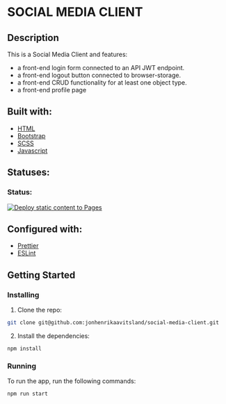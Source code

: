 # SOCIAL MEDIA CLIENT

## Description

This is a Social Media Client and features:

- a front-end login form connected to an API JWT endpoint.
- a front-end logout button connected to browser-storage.
- a front-end CRUD functionality for at least one object type.
- a front-end profile page

## Built with: 

- [HTML](https://developer.mozilla.org/en-US/docs/Web/HTML)
- [Bootstrap](https://getbootstrap.com/)
- [SCSS](https://sass-lang.com/)
- [Javascript](https://developer.mozilla.org/en-US/docs/Web/JavaScript)

## Statuses:

### Status:
[![Deploy static content to Pages](https://github.com/jonhenrikaavitsland/social-media-client/actions/workflows/pages.yml/badge.svg?branch=master)](https://github.com/jonhenrikaavitsland/social-media-client/actions/workflows/pages.yml)


## Configured with:

- [Prettier](https://prettier.io/)
- [ESLint](https://eslint.org/)


## Getting Started

### Installing

1. Clone the repo:

```bash
git clone git@github.com:jonhenrikaavitsland/social-media-client.git
```

2. Install the dependencies:

```
npm install
```

### Running

To run the app, run the following commands:

```bash
npm run start